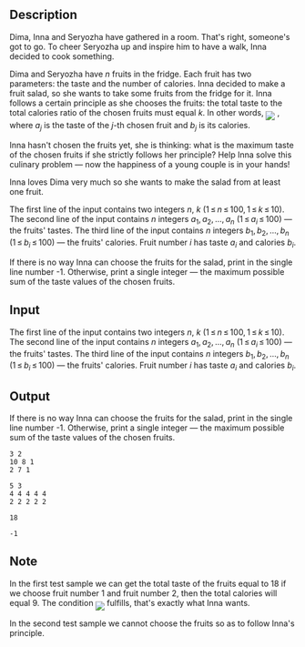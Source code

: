 ## Description

<div><p>Dima, Inna and Seryozha have gathered in a room. That's right, someone's got to go. To cheer Seryozha up and inspire him to have a walk, Inna decided to cook something. </p><p>Dima and Seryozha have <span class="tex-span"><i>n</i></span> fruits in the fridge. Each fruit has two parameters: the taste and the number of calories. Inna decided to make a fruit salad, so she wants to take some fruits from the fridge for it. Inna follows a certain principle as she chooses the fruits: the total taste to the total calories ratio of the chosen fruits must equal <span class="tex-span"><i>k</i></span>. In other words, <img align="middle" class="tex-formula" src="file://sskOTtp3.png" style="max-width: 100.0%;max-height: 100.0%;"> , where <span class="tex-span"><i>a</i><sub class="lower-index"><i>j</i></sub></span> is the taste of the <span class="tex-span"><i>j</i></span>-th chosen fruit and <span class="tex-span"><i>b</i><sub class="lower-index"><i>j</i></sub></span> is its calories.</p><p>Inna hasn't chosen the fruits yet, she is thinking: what is the maximum taste of the chosen fruits if she strictly follows her principle? Help Inna solve this culinary problem — now the happiness of a young couple is in your hands!</p><p>Inna loves Dima very much so she wants to make the salad from at least one fruit.</p></div><div class="input-specification"><p>The first line of the input contains two integers <span class="tex-span"><i>n</i></span>, <span class="tex-span"><i>k</i></span> <span class="tex-span">(1 ≤ <i>n</i> ≤ 100, 1 ≤ <i>k</i> ≤ 10)</span>. The second line of the input contains <span class="tex-span"><i>n</i></span> integers <span class="tex-span"><i>a</i><sub class="lower-index">1</sub>, <i>a</i><sub class="lower-index">2</sub>, ..., <i>a</i><sub class="lower-index"><i>n</i></sub></span> <span class="tex-span">(1 ≤ <i>a</i><sub class="lower-index"><i>i</i></sub> ≤ 100)</span> — the fruits' tastes. The third line of the input contains <span class="tex-span"><i>n</i></span> integers <span class="tex-span"><i>b</i><sub class="lower-index">1</sub>, <i>b</i><sub class="lower-index">2</sub>, ..., <i>b</i><sub class="lower-index"><i>n</i></sub></span> <span class="tex-span">(1 ≤ <i>b</i><sub class="lower-index"><i>i</i></sub> ≤ 100)</span> — the fruits' calories. Fruit number <span class="tex-span"><i>i</i></span> has taste <span class="tex-span"><i>a</i><sub class="lower-index"><i>i</i></sub></span> and calories <span class="tex-span"><i>b</i><sub class="lower-index"><i>i</i></sub></span>.</p></div><div class="output-specification"><p>If there is no way Inna can choose the fruits for the salad, print in the single line number -1. Otherwise, print a single integer — the maximum possible sum of the taste values of the chosen fruits.</p></div>

## Input

<p>The first line of the input contains two integers <span class="tex-span"><i>n</i></span>, <span class="tex-span"><i>k</i></span> <span class="tex-span">(1 ≤ <i>n</i> ≤ 100, 1 ≤ <i>k</i> ≤ 10)</span>. The second line of the input contains <span class="tex-span"><i>n</i></span> integers <span class="tex-span"><i>a</i><sub class="lower-index">1</sub>, <i>a</i><sub class="lower-index">2</sub>, ..., <i>a</i><sub class="lower-index"><i>n</i></sub></span> <span class="tex-span">(1 ≤ <i>a</i><sub class="lower-index"><i>i</i></sub> ≤ 100)</span> — the fruits' tastes. The third line of the input contains <span class="tex-span"><i>n</i></span> integers <span class="tex-span"><i>b</i><sub class="lower-index">1</sub>, <i>b</i><sub class="lower-index">2</sub>, ..., <i>b</i><sub class="lower-index"><i>n</i></sub></span> <span class="tex-span">(1 ≤ <i>b</i><sub class="lower-index"><i>i</i></sub> ≤ 100)</span> — the fruits' calories. Fruit number <span class="tex-span"><i>i</i></span> has taste <span class="tex-span"><i>a</i><sub class="lower-index"><i>i</i></sub></span> and calories <span class="tex-span"><i>b</i><sub class="lower-index"><i>i</i></sub></span>.</p>

## Output

<p>If there is no way Inna can choose the fruits for the salad, print in the single line number -1. Otherwise, print a single integer — the maximum possible sum of the taste values of the chosen fruits.</p>





```input1
3 2
10 8 1
2 7 1

```




```input2
5 3
4 4 4 4 4
2 2 2 2 2

```




```output1
18

```




```output2
-1

```



## Note

<p>In the first test sample we can get the total taste of the fruits equal to 18 if we choose fruit number 1 and fruit number 2, then the total calories will equal 9. The condition <img align="middle" class="tex-formula" src="file://jtGOatcL.png" style="max-width: 100.0%;max-height: 100.0%;"> fulfills, that's exactly what Inna wants.</p><p>In the second test sample we cannot choose the fruits so as to follow Inna's principle.</p>
